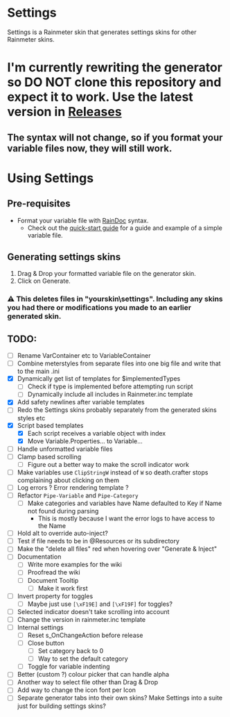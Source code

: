 # Settings

Settings is a Rainmeter skin that generates settings skins for other Rainmeter skins.

# I'm currently rewriting the generator so DO NOT clone this repository and expect it to work. Use the latest version in [Releases](https://github.com/sceleri/settings/releases)

## The syntax will not change, so if you format your variable files now, they will still work.

# Using Settings

## Pre-requisites

- Format your variable file with [RainDoc](https://github.com/sceleri/settings/wiki/RainDoc-syntax) syntax.
  - Check out the [quick-start guide](https://github.com/sceleri/settings/wiki) for a guide and example of a simple variable file.

## Generating settings skins

1.  Drag & Drop your formatted variable file on the generator skin.
2.  Click on Generate.

### :warning: This deletes files in "yourskin\settings". Including any skins you had there or modifications you made to an earlier generated skin.

## TODO:

- [ ] Rename VarContainer etc to VariableContainer
- [ ] Combine meterstyles from separate files into one big file and write that to the main .ini
- [x] Dynamically get list of templates for $implementedTypes
  - [ ] Check if type is implemented before attempting run script
  - [ ] Dynamically include all includes in Rainmeter.inc template
- [x] Add safety newlines after variable templates
- [ ] Redo the Settings skins probably separately from the generated skins styles etc
- [x] Script based templates
  - [x] Each script receives a variable object with index
  - [x] Move Variable.Properties... to Variable...
- [ ] Handle unformatted variable files
- [ ] Clamp based scrolling
  - [ ] Figure out a better way to make the scroll indicator work
- [ ] Make variables use `ClipStringW` instead of `W` so death.crafter stops complaining about clicking on them
- [ ] Log errors ? Error rendering template ?
- [ ] Refactor `Pipe-Variable` and `Pipe-Category`
  - [ ] Make categories and variables have Name defaulted to Key if Name not found during parsing
    - This is mostly because I want the error logs to have access to the Name
- [ ] Hold alt to override auto-inject?
- [ ] Test if file needs to be in @Resources or its subdirectory
- [ ] Make the "delete all files" red when hovering over "Generate & Inject"
- [ ] Documentation
  - [ ] Write more examples for the wiki
  - [ ] Proofread the wiki
  - [ ] Document Tooltip
    - [ ] Make it work first
- [ ] Invert property for toggles
  - [ ] Maybe just use `[\xF19E]` and `[\xF19F]` for toggles?
- [ ] Selected indicator doesn't take scrolling into account
- [ ] Change the version in rainmeter.inc template
- [ ] Internal settings
  - [ ] Reset s_OnChangeAction before release
  - [ ] Close button
    - [ ] Set category back to 0
    - [ ] Way to set the default category
  - [ ] Toggle for variable indenting
- [ ] Better (custom ?) colour picker that can handle alpha
- [ ] Another way to select file other than Drag & Drop
- [ ] Add way to change the icon font per Icon
- [ ] Separate generator tabs into their own skins? Make Settings into a suite just for building settings skins?
